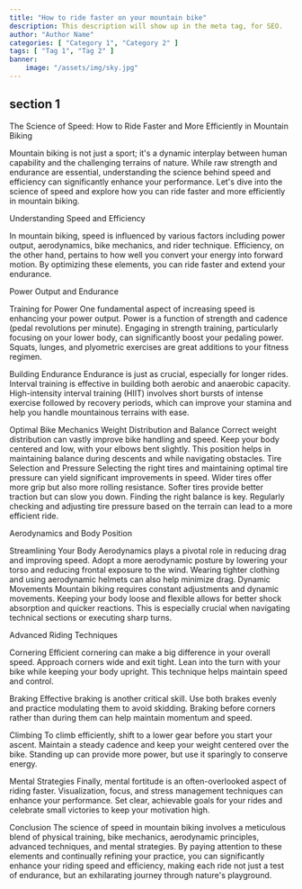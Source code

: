 ```yaml
---
title: "How to ride faster on your mountain bike"
description: This description will show up in the meta tag, for SEO.
author: "Author Name"
categories: [ "Category 1", "Category 2" ]
tags: [ "Tag 1", "Tag 2" ]
banner:
    image: "/assets/img/sky.jpg"
---
```


## section 1

The Science of Speed: How to Ride Faster and More Efficiently in Mountain Biking

Mountain biking is not just a sport; it's a dynamic interplay between human capability and the challenging terrains of nature. While raw strength and endurance are essential, understanding the science behind speed and efficiency can significantly enhance your performance. Let's dive into the science of speed and explore how you can ride faster and more efficiently in mountain biking.

Understanding Speed and Efficiency


In mountain biking, speed is influenced by various factors including power output, aerodynamics, bike mechanics, and rider technique. Efficiency, on the other hand, pertains to how well you convert your energy into forward motion. By optimizing these elements, you can ride faster and extend your endurance.

Power Output and Endurance

Training for Power
One fundamental aspect of increasing speed is enhancing your power output. Power is a function of strength and cadence (pedal revolutions per minute). Engaging in strength training, particularly focusing on your lower body, can significantly boost your pedaling power. Squats, lunges, and plyometric exercises are great additions to your fitness regimen.

Building Endurance
Endurance is just as crucial, especially for longer rides. Interval training is effective in building both aerobic and anaerobic capacity. High-intensity interval training (HIIT) involves short bursts of intense exercise followed by recovery periods, which can improve your stamina and help you handle mountainous terrains with ease.

Optimal Bike Mechanics
Weight Distribution and Balance
Correct weight distribution can vastly improve bike handling and speed. Keep your body centered and low, with your elbows bent slightly. This position helps in maintaining balance during descents and while navigating obstacles.
Tire Selection and Pressure
Selecting the right tires and maintaining optimal tire pressure can yield significant improvements in speed. Wider tires offer more grip but also more rolling resistance. Softer tires provide better traction but can slow you down. Finding the right balance is key. Regularly checking and adjusting tire pressure based on the terrain can lead to a more efficient ride.

Aerodynamics and Body Position

Streamlining Your Body
Aerodynamics plays a pivotal role in reducing drag and improving speed. Adopt a more aerodynamic posture by lowering your torso and reducing frontal exposure to the wind. Wearing tighter clothing and using aerodynamic helmets can also help minimize drag.
Dynamic Movements
Mountain biking requires constant adjustments and dynamic movements. Keeping your body loose and flexible allows for better shock absorption and quicker reactions. This is especially crucial when navigating technical sections or executing sharp turns.

Advanced Riding Techniques

Cornering
Efficient cornering can make a big difference in your overall speed. Approach corners wide and exit tight. Lean into the turn with your bike while keeping your body upright. This technique helps maintain speed and control.

Braking
Effective braking is another critical skill. Use both brakes evenly and practice modulating them to avoid skidding. Braking before corners rather than during them can help maintain momentum and speed.

Climbing
To climb efficiently, shift to a lower gear before you start your ascent. Maintain a steady cadence and keep your weight centered over the bike. Standing up can provide more power, but use it sparingly to conserve energy.

Mental Strategies
Finally, mental fortitude is an often-overlooked aspect of riding faster. Visualization, focus, and stress management techniques can enhance your performance. Set clear, achievable goals for your rides and celebrate small victories to keep your motivation high.

Conclusion
The science of speed in mountain biking involves a meticulous blend of physical training, bike mechanics, aerodynamic principles, advanced techniques, and mental strategies. By paying attention to these elements and continually refining your practice, you can significantly enhance your riding speed and efficiency, making each ride not just a test of endurance, but an exhilarating journey through nature's playground.

```
